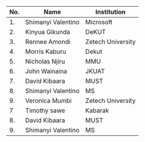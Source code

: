| No. | Name                   | Institution            |
| --- |------------------------|------------------------|
| 1.  | Shimanyi Valentino     | Microsoft              | 
| 2.  | Kinyua Gikunda         | DeKUT                  |
| 3.  | Rennee Amondi          | Zetech University      |
| 4.  | Morris Kaburu          | Dekut                  |
| 5.  | Nicholas Njiru         | MMU                    |
| 6.  | John Wainaina          | JKUAT                  |
| 7.  | David Kibaara          | MUST                   |
| 8.  | Shimanyi Valentino     | MS                     |
| 9.  | Veronica Mumbi         | Zetech University      |
| 7   |   Timothy  sawe        | Kabarak
| 8.  | David Kibaara          | MUST                   |
| 9.  | Shimanyi Valentino     | MS                     |
